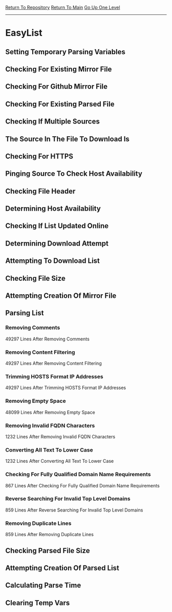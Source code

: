 [Return To Repository](https://github.com/deathbybandaid/piholeparser/)
[Return To Main](https://github.com/deathbybandaid/piholeparser/blob/master/RecentRunLogs/Mainlog.md)
[Go Up One Level](https://github.com/deathbybandaid/piholeparser/blob/master/RecentRunLogs/TopLevelScripts/30-Processing-External-Blacklists.md)
____________________________________
# EasyList
## Setting Temporary Parsing Variables
## Checking For Existing Mirror File
## Checking For Github Mirror File
## Checking For Existing Parsed File
## Checking If Multiple Sources
## The Source In The File To Download Is
## Checking For HTTPS
## Pinging Source To Check Host Availability
## Checking File Header
## Determining Host Availability
## Checking If List Updated Online
## Determining Download Attempt
## Attempting To Download List
## Checking File Size
## Attempting Creation Of Mirror File
## Parsing List
### Removing Comments
49297 Lines After Removing Comments
### Removing Content Filtering
49297 Lines After Removing Content Filtering
### Trimming HOSTS Format IP Addresses
49297 Lines After Trimming HOSTS Format IP Addresses
### Removing Empty Space
48099 Lines After Removing Empty Space
### Removing Invalid FQDN Characters
1232 Lines After Removing Invalid FQDN Characters
### Converting All Text To Lower Case
1232 Lines After Converting All Text To Lower Case
### Checking For Fully Qualified Domain Name Requirements
867 Lines After Checking For Fully Qualified Domain Name Requirements
### Reverse Searching For Invalid Top Level Domains
859 Lines After Reverse Searching For Invalid Top Level Domains
### Removing Duplicate Lines
859 Lines After Removing Duplicate Lines
## Checking Parsed File Size
## Attempting Creation Of Parsed List
## Calculating Parse Time
## Clearing Temp Vars
